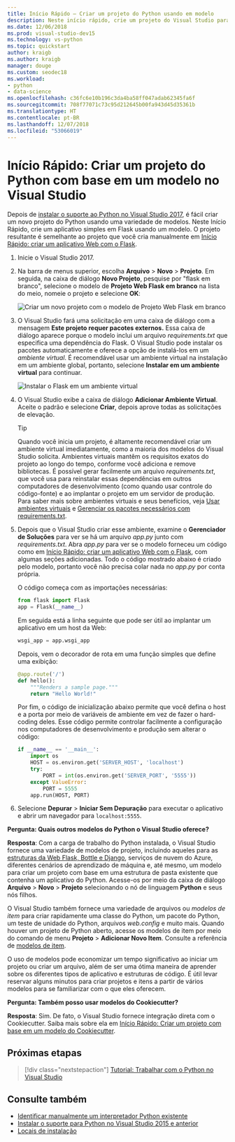 ```yaml
---
title: Início Rápido – Criar um projeto do Python usando em modelo
description: Neste início rápido, crie um projeto do Visual Studio para Python usando um modelo interno para compilar um aplicativo básico em Flask.
ms.date: 12/06/2018
ms.prod: visual-studio-dev15
ms.technology: vs-python
ms.topic: quickstart
author: kraigb
ms.author: kraigb
manager: douge
ms.custom: seodec18
ms.workload:
- python
- data-science
ms.openlocfilehash: c36fc6e10b196c3da4ba58ff047adab62345fa6f
ms.sourcegitcommit: 708f77071c73c95d212645b00fa943d45d35361b
ms.translationtype: HT
ms.contentlocale: pt-BR
ms.lasthandoff: 12/07/2018
ms.locfileid: "53066019"
---
```

# <a name="quickstart-create-a-python-project-from-a-template-in-visual-studio"></a>Início Rápido: Criar um projeto do Python com base em um modelo no Visual Studio

Depois de [instalar o suporte ao Python no Visual Studio 2017](installing-python-support-in-visual-studio.md), é fácil criar um novo projeto do Python usando uma variedade de modelos. Neste Início Rápido, crie um aplicativo simples em Flask usando um modelo. O projeto resultante é semelhante ao projeto que você cria manualmente em [Início Rápido: criar um aplicativo Web com o Flask](../ide/quickstart-python.md).

1. Inicie o Visual Studio 2017.

1. Na barra de menus superior, escolha **Arquivo** > **Novo** > **Projeto**. Em seguida, na caixa de diálogo **Novo Projeto**, pesquise por "flask em branco", selecione o modelo de **Projeto Web Flask em branco** na lista do meio, nomeie o projeto e selecione **OK**:

    ![Criar um novo projeto com o modelo de Projeto Web Flask em branco](media/quickstart-python-06-blank-flask-template.png)

1. O Visual Studio fará uma solicitação em uma caixa de diálogo com a mensagem **Este projeto requer pacotes externos.** Essa caixa de diálogo aparece porque o modelo inclui um arquivo *requirements.txt* que especifica uma dependência do Flask. O Visual Studio pode instalar os pacotes automaticamente e oferece a opção de instalá-los em um *ambiente virtual*. É recomendável usar um ambiente virtual na instalação em um ambiente global, portanto, selecione **Instalar em um ambiente virtual** para continuar.

    ![Instalar o Flask em um ambiente virtual](media/quickstart-python-07-install-into-virtual-environment.png)

1. O Visual Studio exibe a caixa de diálogo **Adicionar Ambiente Virtual**. Aceite o padrão e selecione **Criar**, depois aprove todas as solicitações de elevação.

    > [!Tip]
    > Quando você inicia um projeto, é altamente recomendável criar um ambiente virtual imediatamente, como a maioria dos modelos do Visual Studio solicita. Ambientes virtuais mantêm os requisitos exatos do projeto ao longo do tempo, conforme você adiciona e remove bibliotecas. É possível gerar facilmente um arquivo *requirements.txt*, que você usa para reinstalar essas dependências em outros computadores de desenvolvimento (como quando usar controle do código-fonte) e ao implantar o projeto em um servidor de produção. Para saber mais sobre ambientes virtuais e seus benefícios, veja [Usar ambientes virtuais](../python/selecting-a-python-environment-for-a-project.md#use-virtual-environments) e [Gerenciar os pacotes necessários com requirements.txt](../python/managing-required-packages-with-requirements-txt.md).

1. Depois que o Visual Studio criar esse ambiente, examine o **Gerenciador de Soluções** para ver se há um arquivo *app.py* junto com *requirements.txt*. Abra *app.py* para ver se o modelo forneceu um código como em [Início Rápido: criar um aplicativo Web com o Flask](../ide/quickstart-python.md), com algumas seções adicionadas. Todo o código mostrado abaixo é criado pelo modelo, portanto você não precisa colar nada no *app.py* por conta própria.

    O código começa com as importações necessárias:

    ```python
    from flask import Flask
    app = Flask(__name__)
    ```

    Em seguida está a linha seguinte que pode ser útil ao implantar um aplicativo em um host da Web:

    ```python
    wsgi_app = app.wsgi_app
    ```

    Depois, vem o decorador de rota em uma função simples que define uma exibição:

    ```python
    @app.route('/')
    def hello():
        """Renders a sample page."""
        return "Hello World!"
    ```

    Por fim, o código de inicialização abaixo permite que você defina o host e a porta por meio de variáveis de ambiente em vez de fazer o hard-coding deles. Esse código permite controlar facilmente a configuração nos computadores de desenvolvimento e produção sem alterar o código:

    ```python
    if __name__ == '__main__':
        import os
        HOST = os.environ.get('SERVER_HOST', 'localhost')
        try:
            PORT = int(os.environ.get('SERVER_PORT', '5555'))
        except ValueError:
            PORT = 5555
        app.run(HOST, PORT)
    ```

1. Selecione **Depurar** > **Iniciar Sem Depuração** para executar o aplicativo e abrir um navegador para `localhost:5555`.

**Pergunta: Quais outros modelos do Python o Visual Studio oferece?**

**Resposta**: Com a carga de trabalho do Python instalada, o Visual Studio fornece uma variedade de modelos de projeto, incluindo aqueles para as [estruturas da Web Flask, Bottle e Django](../python/python-web-application-project-templates.md), serviços de nuvem do Azure, diferentes cenários de aprendizado de máquina e, até mesmo, um modelo para criar um projeto com base em uma estrutura de pasta existente que contenha um aplicativo do Python. Acesse-os por meio da caixa de diálogo **Arquivo** > **Novo** > **Projeto** selecionando o nó de linguagem **Python** e seus nós filhos.

O Visual Studio também fornece uma variedade de arquivos ou *modelos de item* para criar rapidamente uma classe do Python, um pacote do Python, um teste de unidade do Python, arquivos *web.config* e muito mais. Quando houver um projeto de Python aberto, acesse os modelos de item por meio do comando de menu **Projeto** > **Adicionar Novo Item**. Consulte a referência de [modelos de item](python-item-templates.md).

O uso de modelos pode economizar um tempo significativo ao iniciar um projeto ou criar um arquivo, além de ser uma ótima maneira de aprender sobre os diferentes tipos de aplicativo e estruturas de código. É útil levar reservar alguns minutos para criar projetos e itens a partir de vários modelos para se familiarizar com o que eles oferecem.

**Pergunta: Também posso usar modelos do Cookiecutter?**

**Resposta**: Sim. De fato, o Visual Studio fornece integração direta com o Cookiecutter. Saiba mais sobre ela em [Início Rápido: Criar um projeto com base em um modelo do Cookiecutter](../python/quickstart-04-python-in-visual-studio-project-from-cookiecutter.md).

## <a name="next-steps"></a>Próximas etapas

> [!div class="nextstepaction"]
> [Tutorial: Trabalhar com o Python no Visual Studio](tutorial-working-with-python-in-visual-studio-step-01-create-project.md)

## <a name="see-also"></a>Consulte também

- [Identificar manualmente um interpretador Python existente](managing-python-environments-in-visual-studio.md#manually-identify-an-existing-environment)
- [Instalar o suporte para Python no Visual Studio 2015 e anterior](installing-python-support-in-visual-studio.md)
- [Locais de instalação](installing-python-support-in-visual-studio.md#install-locations)

